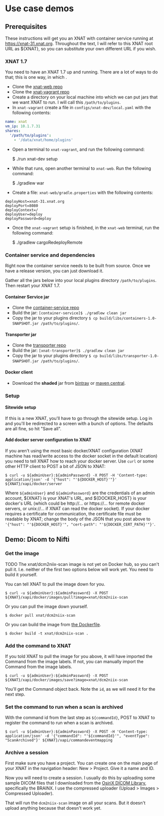 # Use case demos

## Prerequisites
These instructions will get you an XNAT with container service running at https://xnat-31.xnat.org. Throughout the text, I will refer to this XNAT root URL as ${XNAT}, so you can substitute your own different URL if you wish.

### XNAT 1.7
You need to have an XNAT 1.7 up and running. There are a lot of ways to do that; this is one way, in which .

* Clone the [xnat-web repo](https://bitbucket.org/xnatdev/xnat-web)
* Clone the [xnat-vagrant repo](https://bitbucket.org/xnatdev/xnat-vagrant)
* Create a directory on your local machine into which we can put jars that we want XNAT to run. I will call this `/path/to/plugins`.
* In `xnat-vagrant` create a file in `configs/xnat-dev/local.yaml` with the following contents:

```yaml
name: xnat
vm_ip: 10.1.7.31
shares:
  '/path/to/plugins':
    - '/data/xnat/home/plugins'
```

* Open a terminal to `xnat-vagrant`, and run the following command:

    $ ./run xnat-dev setup

* While that runs, open another terminal to `xnat-web`. Run the following command:

    $ ./gradlew war

* Create a file: `xnat-web/gradle.properties` with the following contents:

```properties
deployHost=xnat-31.xnat.org
deployPort=8080
deployContext=/
deployUser=deploy
deployPassword=deploy
```

* Once the `xnat-vagrant` setup is finished, in the `xnat-web` terminal, run the following command:

    $ ./gradlew cargoRedeployRemote

### Container service and dependencies
Right now the container service needs to be built from source. Once we have a release version, you can just download it.

Gather all the jars below into your local plugins directory `/path/to/plugins`. Then restart your XNAT 1.7.

#### Container Service jar
* Clone the [container-service repo](https://github.com/nrgXnat/container-service)
* Build the jar: `[container-service]$ ./gradlew clean jar`
* Copy the jar to your plugins directory `$ cp build/libs/containers-1.0-SNAPSHOT.jar /path/to/plugins/`.

#### Transporter jar
* Clone the [transporter repo](https://github.com/nrgXnat/xnat-transporter)
* Build the jar: `[xnat-transporter]$ ./gradlew clean jar`
* Copy the jar to your plugins directory `$ cp build/libs/transporter-1.0-SNAPSHOT.jar /path/to/plugins/`.

#### Docker client
* Download the **shaded** jar from [bintray](https://bintray.com/bintray/jcenter/com.spotify%3Adocker-client) or [maven central](http://search.maven.org/#search%7Cga%7C1%7Ccom.spotify.docker-client).

### Setup

#### Sitewide setup
If this is a new XNAT, you'll have to go through the sitewide setup. Log in and you'll be redirected to a screen with a bunch of options. The defaults are all fine, so hit "Save all".

#### Add docker server configuration to XNAT
If you aren't using the most basic docker/XNAT configuration (XNAT machine has read/write access to the docker socket in the default location) you need to tell XNAT how to reach your docker server. Use `curl` or some other HTTP client to POST a bit of JSON to XNAT:

    $ curl -u ${adminUser}:${adminPassword} -X POST -H 'Content-type: application/json' -d '{"host": "'${DOCKER_HOST}'"}' ${XNAT}/xapi/docker/server

Where `${adminUser}` and `${adminPassword}` are the credentials of an admin account, ${XNAT} is your XNAT's URL, and ${DOCKER_HOST} is your docker's URL (which could be http://... or https://... for remote docker servers, or unix://... if XNAT can read the docker socket). If your docker requires a certificate for communication, the certificate file must be readable by XNAT; change the body of the JSON that you post above to `'{"host": "'${DOCKER_HOST}'", "cert-path": "'${DOCKER_CERT_PATH}'"}'`.

## Demo: Dicom to Nifti
### Get the image
TODO The xnat/dcm2niix-scan image is not yet on Docker hub, so you can't pull it. I.e. neither of the first two options below will work yet. You need to build it yourself.

You can tell XNAT to pull the image down for you.

    $ curl -u ${adminUser}:${adminPassword} -X POST ${XNAT}/xapi/docker/images/pull?image=xnat/dcm2niix-scan

Or you can pull the image down yourself.

    $ docker pull xnat/dcm2niix-scan

Or you can build the image from [the Dockerfile](https://raw.githubusercontent.com/NrgXnat/docker-images/master/dcm2niix-scan/Dockerfile).

    $ docker build -t xnat/dcm2niix-scan .

### Add the command to XNAT
If you told XNAT to pull the image for you above, it will have imported the Command from the image labels. If not, you can manually import the Command from the image labels.

    $ curl -u ${adminUser}:${adminPassword} -X POST ${XNAT}/xapi/docker/images/save?image=xnat/dcm2niix-scan

You'll get the Command object back. Note the `id`, as we will need it for the next step.

### Set the command to run when a scan is archived
With the command id from the last step as `${commandId}`, POST to XNAT to register the command to run when a scan is archived.

    $ curl -u ${adminUser}:${adminPassword} -X POST -H 'Content-type: application/json' -d '{"commandId": "'${commandId}'", "eventType": "ScanArchived"}' ${XNAT}/xapi/commandeventmapping

### Archive a session
First make sure you have a project. You can create one on the main page of your XNAT in the navigation header: New > Project. Give it a name and ID.

Now you will need to create a session. I usually do this by uploading some sample DICOM files that I downloaded from the [OsiriX DICOM Library](http://www.osirix-viewer.com/resources/dicom-image-library/), specifically the BRAINX. I use the compressed uploader (Upload > Images > Compressed Uploader).

That will run the `dcm2niix-scan` image on all your scans. But it doesn't upload anything because that doesn't work yet.
